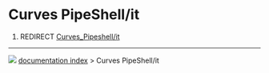 # Curves PipeShell/it
1.  REDIRECT [Curves_Pipeshell/it](Curves_Pipeshell/it.md)



---
![](images/Button_right.svg) [documentation index](../README.md) > Curves PipeShell/it
